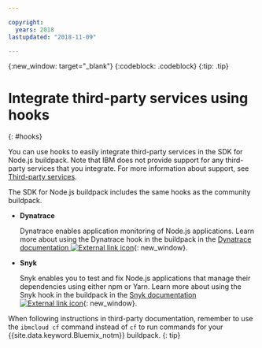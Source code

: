 ```yaml
---

copyright:
  years: 2018
lastupdated: "2018-11-09"

---
```


{:new_window: target="_blank"}
{:codeblock: .codeblock}
{:tip: .tip}

# Integrate third-party services using hooks
{: #hooks}

You can use hooks to easily integrate third-party services in the SDK for Node.js buildpack. Note that IBM does not provide support for any third-party services that you integrate. For more information about support, see [Third-party services](../common/buildpackSupport.html#third-party).

The SDK for Node.js buildpack includes the same hooks as the community buildpack.

* **Dynatrace**

   Dynatrace enables application monitoring of Node.js applications. Learn more about using the Dynatrace hook in the buildpack in the [Dynatrace documentation ![External link icon](../../icons/launch-glyph.svg "External link icon")]( https://www.dynatrace.com/support/help/cloud-platforms/cloud-foundry/application-only/deploy-oneagent-on-cloud-foundry-for-application-only-monitoring/){: new_window}.

* **Snyk**

   Snyk enables you to test and fix Node.js applications that manage their dependencies using either npm or Yarn. Learn more about using the Snyk hook in the buildpack in the [Snyk documentation ![External link icon](../../icons/launch-glyph.svg "External link icon")](https://snyk.io/docs/cloud-foundry){: new_window}.

When following instructions in third-party documentation, remember to use the `ibmcloud cf` command instead of `cf` to run commands for your {{site.data.keyword.Bluemix_notm}} buildpack.
{: tip}
